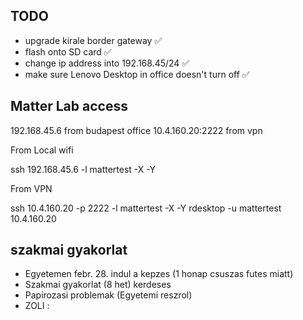 ## TODO
- upgrade kirale border gateway ✅
- flash onto SD card ✅
- change ip address into 192.168.45/24 ✅
- make sure Lenovo Desktop in office doesn't turn off ✅

## Matter Lab access

192.168.45.6 from budapest office
10.4.160.20:2222 from vpn

From Local wifi

ssh 192.168.45.6 -l mattertest -X -Y

From VPN 

ssh 10.4.160.20 -p 2222 -l mattertest -X -Y
rdesktop -u mattertest 10.4.160.20

## szakmai gyakorlat
- Egyetemen febr. 28. indul a kepzes (1 honap csuszas futes miatt)
- Szakmai gyakorlat (8 het) kerdeses
- Papirozasi problemak (Egyetemi reszrol)
- ZOLI :